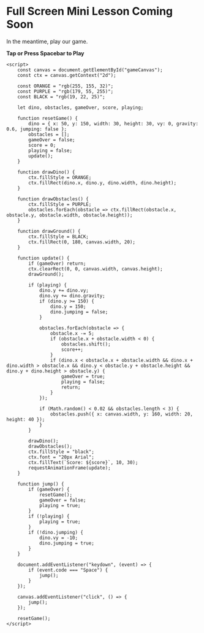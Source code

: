 # Full Screen Mini Lesson Coming Soon

In the meantime, play our game.

**Tap or Press Spacebar to Play**

<div>
   <canvas id="gameCanvas" width="400" height="200"></canvas>
    
    <script>
        const canvas = document.getElementById("gameCanvas");
        const ctx = canvas.getContext("2d");
        
        const ORANGE = "rgb(255, 155, 32)";
        const PURPLE = "rgb(179, 55, 255)";
        const BLACK = "rgb(19, 22, 25)";
        
        let dino, obstacles, gameOver, score, playing;
        
        function resetGame() {
            dino = { x: 50, y: 150, width: 30, height: 30, vy: 0, gravity: 0.6, jumping: false };
            obstacles = [];
            gameOver = false;
            score = 0;
            playing = false;
            update();
        }
        
        function drawDino() {
            ctx.fillStyle = ORANGE;
            ctx.fillRect(dino.x, dino.y, dino.width, dino.height);
        }
        
        function drawObstacles() {
            ctx.fillStyle = PURPLE;
            obstacles.forEach(obstacle => ctx.fillRect(obstacle.x, obstacle.y, obstacle.width, obstacle.height));
        }
        
        function drawGround() {
            ctx.fillStyle = BLACK;
            ctx.fillRect(0, 180, canvas.width, 20);
        }
        
        function update() {
            if (gameOver) return;
            ctx.clearRect(0, 0, canvas.width, canvas.height);
            drawGround();
            
            if (playing) {
                dino.y += dino.vy;
                dino.vy += dino.gravity;
                if (dino.y >= 150) {
                    dino.y = 150;
                    dino.jumping = false;
                }
                
                obstacles.forEach(obstacle => {
                    obstacle.x -= 5;
                    if (obstacle.x + obstacle.width < 0) {
                        obstacles.shift();
                        score++;
                    }
                    if (dino.x < obstacle.x + obstacle.width && dino.x + dino.width > obstacle.x && dino.y < obstacle.y + obstacle.height && dino.y + dino.height > obstacle.y) {
                        gameOver = true;
                        playing = false;
                        return;
                    }
                });
                
                if (Math.random() < 0.02 && obstacles.length < 3) {
                    obstacles.push({ x: canvas.width, y: 160, width: 20, height: 40 });
                }
            }
            
            drawDino();
            drawObstacles();
            ctx.fillStyle = "black";
            ctx.font = "20px Arial";
            ctx.fillText(`Score: ${score}`, 10, 30);
            requestAnimationFrame(update);
        }
        
        function jump() {
            if (gameOver) {
                resetGame();
                gameOver = false;
                playing = true;
            }
            if (!playing) {
                playing = true;
            }
            if (!dino.jumping) {
                dino.vy = -10;
                dino.jumping = true;
            }
        }
        
        document.addEventListener("keydown", (event) => {
            if (event.code === "Space") {
                jump();
            }
        });
        
        canvas.addEventListener("click", () => {
            jump();
        });
        
        resetGame();
    </script>
</div>
